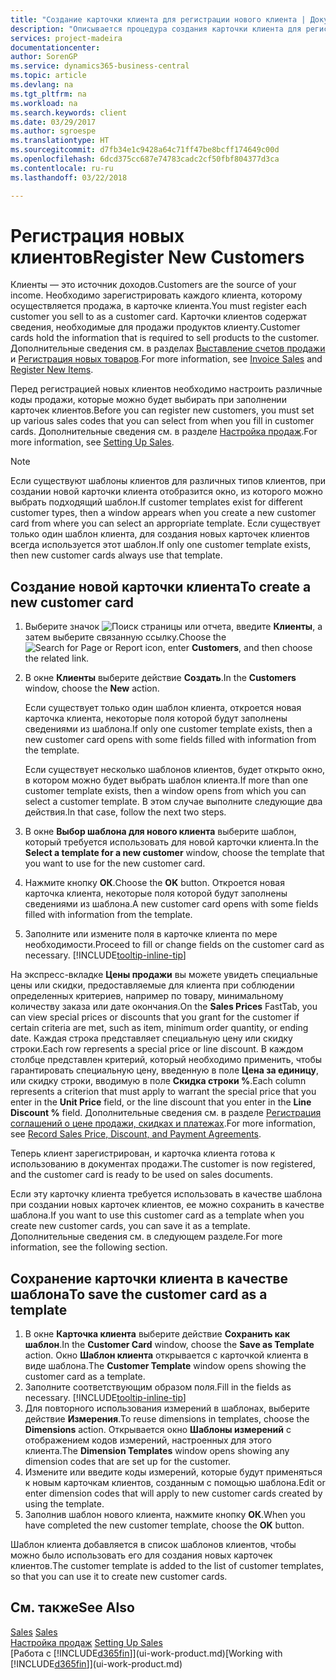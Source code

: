 ```yaml
---
title: "Создание карточки клиента для регистрации нового клиента | Документы Майкрософт"
description: "Описывается процедура создания карточки клиента для регистрации информации о каждом новом клиенте, которому вы что-либо продаете."
services: project-madeira
documentationcenter: 
author: SorenGP
ms.service: dynamics365-business-central
ms.topic: article
ms.devlang: na
ms.tgt_pltfrm: na
ms.workload: na
ms.search.keywords: client
ms.date: 03/29/2017
ms.author: sgroespe
ms.translationtype: HT
ms.sourcegitcommit: d7fb34e1c9428a64c71ff47be8bcff174649c00d
ms.openlocfilehash: 6dcd375cc687e74783cadc2cf50fbf804377d3ca
ms.contentlocale: ru-ru
ms.lasthandoff: 03/22/2018

---
```

# <a name="register-new-customers"></a><span data-ttu-id="1e102-103">Регистрация новых клиентов</span><span class="sxs-lookup"><span data-stu-id="1e102-103">Register New Customers</span></span>
<span data-ttu-id="1e102-104">Клиенты — это источник доходов.</span><span class="sxs-lookup"><span data-stu-id="1e102-104">Customers are the source of your income.</span></span> <span data-ttu-id="1e102-105">Необходимо зарегистрировать каждого клиента, которому осуществляется продажа, в карточке клиента.</span><span class="sxs-lookup"><span data-stu-id="1e102-105">You must register each customer you sell to as a customer card.</span></span> <span data-ttu-id="1e102-106">Карточки клиентов содержат сведения, необходимые для продажи продуктов клиенту.</span><span class="sxs-lookup"><span data-stu-id="1e102-106">Customer cards hold the information that is required to sell products to the customer.</span></span> <span data-ttu-id="1e102-107">Дополнительные сведения см. в разделах [Выставление счетов продажи](sales-how-invoice-sales.md) и [Регистрация новых товаров](inventory-how-register-new-items.md).</span><span class="sxs-lookup"><span data-stu-id="1e102-107">For more information, see [Invoice Sales](sales-how-invoice-sales.md) and [Register New Items](inventory-how-register-new-items.md).</span></span>  

<span data-ttu-id="1e102-108">Перед регистрацией новых клиентов необходимо настроить различные коды продажи, которые можно будет выбирать при заполнении карточек клиентов.</span><span class="sxs-lookup"><span data-stu-id="1e102-108">Before you can register new customers, you must set up various sales codes that you can select from when you fill in customer cards.</span></span> <span data-ttu-id="1e102-109">Дополнительные сведения см. в разделе [Настройка продаж](sales-setup-sales.md).</span><span class="sxs-lookup"><span data-stu-id="1e102-109">For more information, see [Setting Up Sales](sales-setup-sales.md).</span></span>

> [!NOTE]  
>   <span data-ttu-id="1e102-110">Если существуют шаблоны клиентов для различных типов клиентов, при создании новой карточки клиента отобразится окно, из которого можно выбрать подходящий шаблон.</span><span class="sxs-lookup"><span data-stu-id="1e102-110">If customer templates exist for different customer types, then a window appears when you create a new customer card from where you can select an appropriate template.</span></span> <span data-ttu-id="1e102-111">Если существует только один шаблон клиента, для создания новых карточек клиентов всегда используется этот шаблон.</span><span class="sxs-lookup"><span data-stu-id="1e102-111">If only one customer template exists, then new customer cards always use that template.</span></span>

## <a name="to-create-a-new-customer-card"></a><span data-ttu-id="1e102-112">Создание новой карточки клиента</span><span class="sxs-lookup"><span data-stu-id="1e102-112">To create a new customer card</span></span>
1. <span data-ttu-id="1e102-113">Выберите значок ![Поиск страницы или отчета](media/ui-search/search_small.png "Значок поиска страницы или отчета"), введите **Клиенты**, а затем выберите связанную ссылку.</span><span class="sxs-lookup"><span data-stu-id="1e102-113">Choose the ![Search for Page or Report](media/ui-search/search_small.png "Search for Page or Report icon") icon, enter **Customers**, and then choose the related link.</span></span>  
2. <span data-ttu-id="1e102-114">В окне **Клиенты** выберите действие **Создать**.</span><span class="sxs-lookup"><span data-stu-id="1e102-114">In the **Customers** window, choose the **New** action.</span></span>

    <span data-ttu-id="1e102-115">Если существует только один шаблон клиента, откроется новая карточка клиента, некоторые поля которой будут заполнены сведениями из шаблона.</span><span class="sxs-lookup"><span data-stu-id="1e102-115">If only one customer template exists, then a new customer card opens with some fields filled with information from the template.</span></span>

    <span data-ttu-id="1e102-116">Если существует несколько шаблонов клиентов, будет открыто окно, в котором можно будет выбрать шаблон клиента.</span><span class="sxs-lookup"><span data-stu-id="1e102-116">If more than one customer template exists, then a window opens from which you can select a customer template.</span></span> <span data-ttu-id="1e102-117">В этом случае выполните следующие два действия.</span><span class="sxs-lookup"><span data-stu-id="1e102-117">In that case, follow the next two steps.</span></span>
3. <span data-ttu-id="1e102-118">В окне **Выбор шаблона для нового клиента** выберите шаблон, который требуется использовать для новой карточки клиента.</span><span class="sxs-lookup"><span data-stu-id="1e102-118">In the **Select a template for a new customer** window, choose the template that you want to use for the new customer card.</span></span>
4. <span data-ttu-id="1e102-119">Нажмите кнопку **ОК**.</span><span class="sxs-lookup"><span data-stu-id="1e102-119">Choose the **OK** button.</span></span> <span data-ttu-id="1e102-120">Откроется новая карточка клиента, некоторые поля которой будут заполнены сведениями из шаблона.</span><span class="sxs-lookup"><span data-stu-id="1e102-120">A new customer card opens with some fields filled with information from the template.</span></span>  
5. <span data-ttu-id="1e102-121">Заполните или измените поля в карточке клиента по мере необходимости.</span><span class="sxs-lookup"><span data-stu-id="1e102-121">Proceed to fill or change fields on the customer card as necessary.</span></span> [!INCLUDE[tooltip-inline-tip](includes/tooltip-inline-tip_md.md)]

<span data-ttu-id="1e102-122">На экспресс-вкладке **Цены продажи** вы можете увидеть специальные цены или скидки, предоставляемые для клиента при соблюдении определенных критериев, например по товару, минимальному количеству заказа или дате окончания.</span><span class="sxs-lookup"><span data-stu-id="1e102-122">On the **Sales Prices** FastTab, you can view special prices or discounts that you grant for the customer if certain criteria are met, such as item, minimum order quantity, or ending date.</span></span> <span data-ttu-id="1e102-123">Каждая строка представляет специальную цену или скидку строки.</span><span class="sxs-lookup"><span data-stu-id="1e102-123">Each row represents a special price or line discount.</span></span> <span data-ttu-id="1e102-124">В каждом столбце представлен критерий, который необходимо применить, чтобы гарантировать специальную цену, введенную в поле **Цена за единицу**, или скидку строки, вводимую в поле **Скидка строки %**.</span><span class="sxs-lookup"><span data-stu-id="1e102-124">Each column represents a criterion that must apply to warrant the special price that you enter in the **Unit Price** field, or the line discount that you enter in the **Line Discount %** field.</span></span> <span data-ttu-id="1e102-125">Дополнительные сведения см. в разделе [Регистрация соглашений о цене продажи, скидках и платежах](sales-how-record-sales-price-discount-payment-agreements.md).</span><span class="sxs-lookup"><span data-stu-id="1e102-125">For more information, see [Record Sales Price, Discount, and Payment Agreements](sales-how-record-sales-price-discount-payment-agreements.md).</span></span>

<span data-ttu-id="1e102-126">Теперь клиент зарегистрирован, и карточка клиента готова к использованию в документах продажи.</span><span class="sxs-lookup"><span data-stu-id="1e102-126">The customer is now registered, and the customer card is ready to be used on sales documents.</span></span>

<span data-ttu-id="1e102-127">Если эту карточку клиента требуется использовать в качестве шаблона при создании новых карточек клиентов, ее можно сохранить в качестве шаблона.</span><span class="sxs-lookup"><span data-stu-id="1e102-127">If you want to use this customer card as a template when you create new customer cards, you can save it as a template.</span></span> <span data-ttu-id="1e102-128">Дополнительные сведения см. в следующем разделе.</span><span class="sxs-lookup"><span data-stu-id="1e102-128">For more information, see the following section.</span></span>

## <a name="to-save-the-customer-card-as-a-template"></a><span data-ttu-id="1e102-129">Сохранение карточки клиента в качестве шаблона</span><span class="sxs-lookup"><span data-stu-id="1e102-129">To save the customer card as a template</span></span>
1. <span data-ttu-id="1e102-130">В окне **Карточка клиента** выберите действие **Сохранить как шаблон**.</span><span class="sxs-lookup"><span data-stu-id="1e102-130">In the **Customer Card** window, choose the **Save as Template** action.</span></span> <span data-ttu-id="1e102-131">Окно **Шаблон клиента** открывается с карточкой клиента в виде шаблона.</span><span class="sxs-lookup"><span data-stu-id="1e102-131">The **Customer Template** window opens showing the customer card as a template.</span></span>
2. <span data-ttu-id="1e102-132">Заполните соответствующим образом поля.</span><span class="sxs-lookup"><span data-stu-id="1e102-132">Fill in the fields as necessary.</span></span> [!INCLUDE[tooltip-inline-tip](includes/tooltip-inline-tip_md.md)]
3. <span data-ttu-id="1e102-133">Для повторного использования измерений в шаблонах, выберите действие **Измерения**.</span><span class="sxs-lookup"><span data-stu-id="1e102-133">To reuse dimensions in templates, choose the **Dimensions** action.</span></span> <span data-ttu-id="1e102-134">Открывается окно **Шаблоны измерений** с отображением кодов измерений, настроенных для этого клиента.</span><span class="sxs-lookup"><span data-stu-id="1e102-134">The **Dimension Templates** window opens showing any dimension codes that are set up for the customer.</span></span>
4. <span data-ttu-id="1e102-135">Измените или введите коды измерений, которые будут применяться к новым карточкам клиентов, созданным с помощью шаблона.</span><span class="sxs-lookup"><span data-stu-id="1e102-135">Edit or enter dimension codes that will apply to new customer cards created by using the template.</span></span>  
5. <span data-ttu-id="1e102-136">Заполнив шаблон нового клиента, нажмите кнопку **ОК**.</span><span class="sxs-lookup"><span data-stu-id="1e102-136">When you have completed the new customer template, choose the **OK** button.</span></span>

<span data-ttu-id="1e102-137">Шаблон клиента добавляется в список шаблонов клиентов, чтобы можно было использовать его для создания новых карточек клиентов.</span><span class="sxs-lookup"><span data-stu-id="1e102-137">The customer template is added to the list of customer templates, so that you can use it to create new customer cards.</span></span>

## <a name="see-also"></a><span data-ttu-id="1e102-138">См. также</span><span class="sxs-lookup"><span data-stu-id="1e102-138">See Also</span></span>
<span data-ttu-id="1e102-139">[Sales](sales-manage-sales.md)  </span><span class="sxs-lookup"><span data-stu-id="1e102-139">[Sales](sales-manage-sales.md)  </span></span>  
<span data-ttu-id="1e102-140">[Настройка продаж](sales-setup-sales.md)  </span><span class="sxs-lookup"><span data-stu-id="1e102-140">[Setting Up Sales](sales-setup-sales.md)  </span></span>  
<span data-ttu-id="1e102-141">[Работа с [!INCLUDE[d365fin](includes/d365fin_md.md)]](ui-work-product.md)</span><span class="sxs-lookup"><span data-stu-id="1e102-141">[Working with [!INCLUDE[d365fin](includes/d365fin_md.md)]](ui-work-product.md)</span></span>

